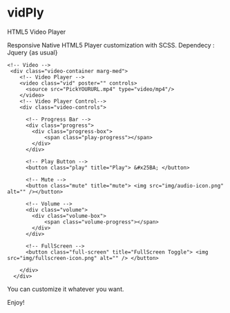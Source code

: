 # vidPly
HTML5 Video Player

Responsive Native HTML5 Player customization with SCSS. 
Dependecy : Jquery {as usual}

```
<!-- Video -->
 <div class="video-container marg-med">
    <!-- Video Player -->
    <video class="vid" poster="" controls>
      <source src="PickYOURURL.mp4" type="video/mp4"/>
    </video>           
    <!-- Video Player Control-->
    <div class="video-controls">

      <!-- Progress Bar -->
      <div class="progress">
        <div class="progress-box">
            <span class="play-progress"></span>
        </div>
      </div>

      <!-- Play Button -->
      <button class="play" title="Play"> &#x25BA; </button>

      <!-- Mute -->
      <button class="mute" title="mute"> <img src="img/audio-icon.png" alt="" /></button>

      <!-- Volume -->
      <div class="volume">
        <div class="volume-box">
            <span class="volume-progress"></span>
        </div>
      </div>

      <!-- FullScreen -->
      <button class="full-screen" title="FullScreen Toggle"> <img src="img/fullscreen-icon.png" alt="" /> </button>

    </div>
  </div>
```

You can customize it whatever you want. 

Enjoy!
